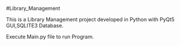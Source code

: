 #Library_Management

This is a Library Management project developed in Python with PyQt5 GUI,SQLITE3 Database.

Execute Main.py file to run Program.
